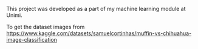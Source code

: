 This project was developed as a part of my machine learning module at Unimi.

To get the dataset images from https://www.kaggle.com/datasets/samuelcortinhas/muffin-vs-chihuahua-image-classification 
